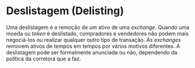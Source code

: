 # Deslistagem (Delisting)

Uma deslistagem é a remoção de um ativo de uma _exchange_. Quando uma moeda ou _token_ é deslistado, compradores e vendedores não podem mais negociá-los ou realizar qualquer outro tipo de transação. As _exchanges_ removem ativos de tempos em tempos por vários motivos diferentes. A deslistagem pode ser formalmente anunciada ou não, dependendo da política da corretora que a faz.
